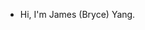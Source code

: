 - Hi, I'm James (Bryce) Yang.


<!---
jbyng/jbyng is a ✨ special ✨ repository because its `README.md` (this file) appears on your GitHub profile.
You can click the Preview link to take a look at your changes.
--->

